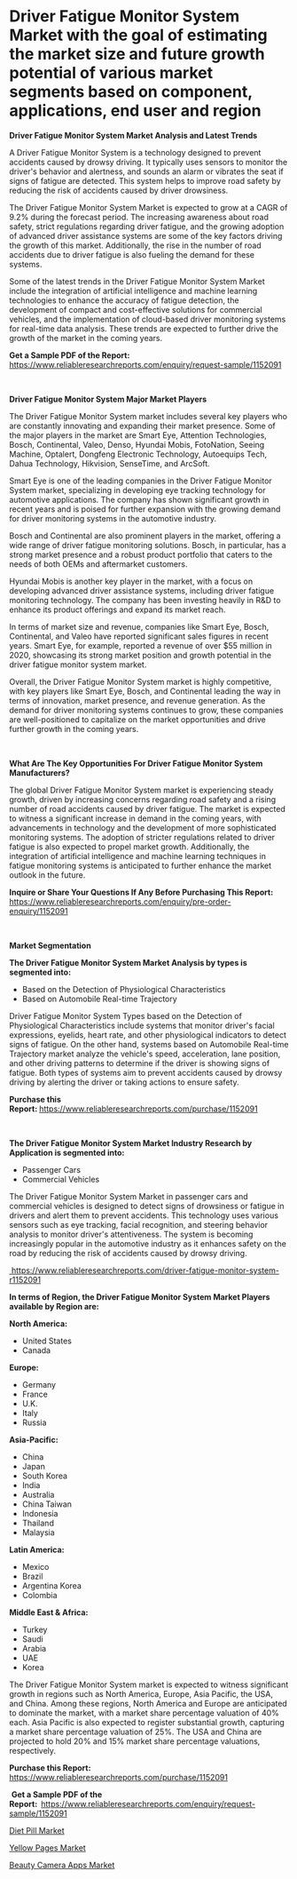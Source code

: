 <p><h1>Driver Fatigue Monitor System Market with the goal of estimating the market size and future growth potential of various market segments based on component, applications, end user and region</h1></p><p><strong>Driver Fatigue Monitor System Market Analysis and Latest Trends</strong></p>
<p><p>A Driver Fatigue Monitor System is a technology designed to prevent accidents caused by drowsy driving. It typically uses sensors to monitor the driver's behavior and alertness, and sounds an alarm or vibrates the seat if signs of fatigue are detected. This system helps to improve road safety by reducing the risk of accidents caused by driver drowsiness.</p><p>The Driver Fatigue Monitor System Market is expected to grow at a CAGR of 9.2% during the forecast period. The increasing awareness about road safety, strict regulations regarding driver fatigue, and the growing adoption of advanced driver assistance systems are some of the key factors driving the growth of this market. Additionally, the rise in the number of road accidents due to driver fatigue is also fueling the demand for these systems.</p><p>Some of the latest trends in the Driver Fatigue Monitor System Market include the integration of artificial intelligence and machine learning technologies to enhance the accuracy of fatigue detection, the development of compact and cost-effective solutions for commercial vehicles, and the implementation of cloud-based driver monitoring systems for real-time data analysis. These trends are expected to further drive the growth of the market in the coming years.</p></p>
<p><strong>Get a Sample PDF of the Report:&nbsp;</strong> <a href="https://www.reliableresearchreports.com/enquiry/request-sample/1152091">https://www.reliableresearchreports.com/enquiry/request-sample/1152091</a></p>
<p>&nbsp;</p>
<p><strong>Driver Fatigue Monitor System Major Market Players</strong></p>
<p><p>The Driver Fatigue Monitor System market includes several key players who are constantly innovating and expanding their market presence. Some of the major players in the market are Smart Eye, Attention Technologies, Bosch, Continental, Valeo, Denso, Hyundai Mobis, FotoNation, Seeing Machine, Optalert, Dongfeng Electronic Technology, Autoequips Tech, Dahua Technology, Hikvision, SenseTime, and ArcSoft.</p><p>Smart Eye is one of the leading companies in the Driver Fatigue Monitor System market, specializing in developing eye tracking technology for automotive applications. The company has shown significant growth in recent years and is poised for further expansion with the growing demand for driver monitoring systems in the automotive industry.</p><p>Bosch and Continental are also prominent players in the market, offering a wide range of driver fatigue monitoring solutions. Bosch, in particular, has a strong market presence and a robust product portfolio that caters to the needs of both OEMs and aftermarket customers.</p><p>Hyundai Mobis is another key player in the market, with a focus on developing advanced driver assistance systems, including driver fatigue monitoring technology. The company has been investing heavily in R&D to enhance its product offerings and expand its market reach.</p><p>In terms of market size and revenue, companies like Smart Eye, Bosch, Continental, and Valeo have reported significant sales figures in recent years. Smart Eye, for example, reported a revenue of over $55 million in 2020, showcasing its strong market position and growth potential in the driver fatigue monitor system market.</p><p>Overall, the Driver Fatigue Monitor System market is highly competitive, with key players like Smart Eye, Bosch, and Continental leading the way in terms of innovation, market presence, and revenue generation. As the demand for driver monitoring systems continues to grow, these companies are well-positioned to capitalize on the market opportunities and drive further growth in the coming years.</p></p>
<p>&nbsp;</p>
<p><strong>What Are The Key Opportunities For Driver Fatigue Monitor System Manufacturers?</strong></p>
<p><p>The global Driver Fatigue Monitor System market is experiencing steady growth, driven by increasing concerns regarding road safety and a rising number of road accidents caused by driver fatigue. The market is expected to witness a significant increase in demand in the coming years, with advancements in technology and the development of more sophisticated monitoring systems. The adoption of stricter regulations related to driver fatigue is also expected to propel market growth. Additionally, the integration of artificial intelligence and machine learning techniques in fatigue monitoring systems is anticipated to further enhance the market outlook in the future.</p></p>
<p><strong>Inquire or Share Your Questions If Any Before Purchasing This Report:</strong> <a href="https://www.reliableresearchreports.com/enquiry/pre-order-enquiry/1152091">https://www.reliableresearchreports.com/enquiry/pre-order-enquiry/1152091</a></p>
<p>&nbsp;</p>
<p><strong>Market Segmentation</strong></p>
<p><strong>The Driver Fatigue Monitor System Market Analysis by types is segmented into:</strong></p>
<p><ul><li>Based on the Detection of Physiological Characteristics</li><li>Based on Automobile Real-time Trajectory</li></ul></p>
<p><p>Driver Fatigue Monitor System Types based on the Detection of Physiological Characteristics include systems that monitor driver's facial expressions, eyelids, heart rate, and other physiological indicators to detect signs of fatigue. On the other hand, systems based on Automobile Real-time Trajectory market analyze the vehicle's speed, acceleration, lane position, and other driving patterns to determine if the driver is showing signs of fatigue. Both types of systems aim to prevent accidents caused by drowsy driving by alerting the driver or taking actions to ensure safety.</p></p>
<p><strong>Purchase this Report:&nbsp;</strong><a href="https://www.reliableresearchreports.com/purchase/1152091">https://www.reliableresearchreports.com/purchase/1152091</a></p>
<p>&nbsp;</p>
<p><strong>The Driver Fatigue Monitor System Market Industry Research by Application is segmented into:</strong></p>
<p><ul><li>Passenger Cars</li><li>Commercial Vehicles</li></ul></p>
<p><p>The Driver Fatigue Monitor System Market in passenger cars and commercial vehicles is designed to detect signs of drowsiness or fatigue in drivers and alert them to prevent accidents. This technology uses various sensors such as eye tracking, facial recognition, and steering behavior analysis to monitor driver's attentiveness. The system is becoming increasingly popular in the automotive industry as it enhances safety on the road by reducing the risk of accidents caused by drowsy driving.</p></p>
<p><a href="https://www.reliableresearchreports.com/driver-fatigue-monitor-system-r1152091">&nbsp;https://www.reliableresearchreports.com/driver-fatigue-monitor-system-r1152091</a></p>
<p><strong>In terms of Region, the Driver Fatigue Monitor System Market Players available by Region are:</strong></p>
<p>
    <p> <strong> North America: </strong>
        <ul>
            <li>United States</li>
            <li>Canada</li>
        </ul>
        </p> 
    <p> <strong> Europe: </strong>
        <ul>
            <li>Germany</li>
            <li>France</li>
            <li>U.K.</li>
            <li>Italy</li>
            <li>Russia</li>
        </ul>
        </p> 
    <p> <strong> Asia-Pacific: </strong>
        <ul>
            <li>China</li>
            <li>Japan</li>
            <li>South Korea</li>
            <li>India</li>
            <li>Australia</li>
            <li>China Taiwan</li>
            <li>Indonesia</li>
            <li>Thailand</li>
            <li>Malaysia</li>
        </ul>
        </p> 
    <p> <strong> Latin America: </strong>
        <ul>
            <li>Mexico</li>
            <li>Brazil</li>
            <li>Argentina Korea</li>
            <li>Colombia</li>
        </ul>
        </p> 
    <p> <strong> Middle East & Africa: </strong>
        <ul>
            <li>Turkey</li>
            <li>Saudi</li>
            <li>Arabia</li>
            <li>UAE</li>
            <li>Korea</li>
        </ul>
    </p>
    </p>
<p><p>The Driver Fatigue Monitor System market is expected to witness significant growth in regions such as North America, Europe, Asia Pacific, the USA, and China. Among these regions, North America and Europe are anticipated to dominate the market, with a market share percentage valuation of 40% each. Asia Pacific is also expected to register substantial growth, capturing a market share percentage valuation of 25%. The USA and China are projected to hold 20% and 15% market share percentage valuations, respectively.</p></p>
<p><strong>Purchase this Report: </strong><a href="https://www.reliableresearchreports.com/purchase/1152091">https://www.reliableresearchreports.com/purchase/1152091</a></p>
<p>&nbsp;<strong>Get a Sample PDF of the Report:&nbsp;&nbsp;</strong><a href="https://www.reliableresearchreports.com/enquiry/request-sample/1152091">https://www.reliableresearchreports.com/enquiry/request-sample/1152091</a></p>
<p><strong></strong></p>
<p><p><a href="https://github.com/santosh758595/Market-Research-Report-List-5/blob/main/diet-pill-market.md">Diet Pill Market</a></p><p><a href="https://github.com/elizabethdagraca/Market-Research-Report-List-4/blob/main/yellow-pages-market.md">Yellow Pages Market</a></p><p><a href="https://github.com/mbisetmhermsr/Market-Research-Report-List-3/blob/main/beauty-camera-apps-market.md">Beauty Camera Apps Market</a></p></p>